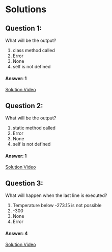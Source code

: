 # Solutions

## Question 1:
What will be the output?
1. class method called
2. Error
3. None
4. self is not defined

#### Answer: 1
[Solution Video](#)

## Question 2:
What will be the output?
1. static method called
2. Error
3. None
4. self is not defined


#### Answer: 1
[Solution Video](#)

## Question 3:
What will happen when the last line is executed?
1. Temperature below -273.15 is not possible
2. -300
3. None
4. Error

#### Answer: 4
[Solution Video](#)
